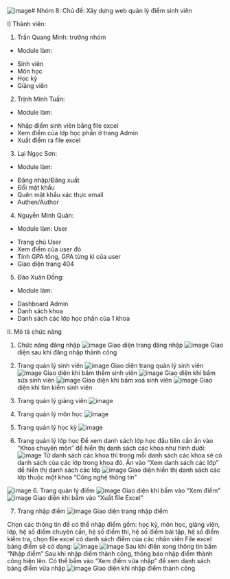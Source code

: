 ![image](https://github.com/looongtom/manage-students-grades/assets/94033356/309bbdc9-273a-4c4d-a29e-78d9b8834a7f)# Nhóm 8:
Chủ đề: Xây dựng web quản lý điểm sinh viên

I) Thành viên:
1) Trần Quang Minh: trưởng nhóm
- Module làm: 
+ Sinh viên
+ Môn học
+ Học kỳ
+ Giảng viên

2) Trịnh Minh Tuấn: 
- Module làm:
+ Nhập điểm sinh viên bằng file excel
+ Xem điểm của lớp học phần ở trang Admin
+ Xuất điểm ra file excel

3) Lại Ngọc Sơn: 
- Module làm:
+ Đăng nhập/Đăng xuất
+ Đổi mật khẩu
+ Quên mật khẩu xác thực email
+ Authen/Author

4) Nguyễn Minh Quân:
- Module làm: User
+ Trang chủ User
+ Xem điểm của user đó
+ Tính GPA tổng, GPA từng kì của user
+ Giao diện trang 404

5) Đào Xuân Đồng:
- Module làm:
+ Dashboard Admin
+ Danh sách khoa
+ Danh sách các lớp học phần của 1 khoa

II. Mô tả chức năng
1. Chức năng đăng nhập
![image](https://github.com/looongtom/manage-students-grades/assets/94033356/82e403e7-e531-4675-bd55-7a85a33a7081)
                                                 Giao diện trang đăng nhập
![image](https://github.com/looongtom/manage-students-grades/assets/94033356/65c8eff0-8f9d-4506-87ed-76c7bf56f05a)
                                         Giao diện sau khi đăng nhập thành công
2. Trang quản lý sinh viên
![image](https://github.com/looongtom/manage-students-grades/assets/94033356/a69a4744-82b6-4722-825e-c8185c5a19de)
Giao diện trang quản lý sinh viên
   ![image](https://github.com/looongtom/manage-students-grades/assets/94033356/6cdb61ac-1df5-45cb-b8c2-fbe9be661b1f)
Giao diện khi bấm thêm sinh viên
![image](https://github.com/looongtom/manage-students-grades/assets/94033356/d2682cc5-2588-48de-93cd-893f2ffc99ce)
Giao diện khi bấm sửa sinh viên
![image](https://github.com/looongtom/manage-students-grades/assets/94033356/7c91ed28-57ac-469f-8a47-a592d3b0113e)
Giao diện khi bấm xoá sinh viên
![image](https://github.com/looongtom/manage-students-grades/assets/94033356/bebdee79-1d1a-45e2-81e8-2ecc0888f284)
Giao diện khi tìm kiếm sinh viên

3. Trang quản lý giảng viên
![image](https://github.com/looongtom/manage-students-grades/assets/94033356/bac368fa-3b87-461d-937d-2ce05b657426)
4. Trang quản lý môn học
![image](https://github.com/looongtom/manage-students-grades/assets/94033356/28b0974e-3de2-471d-b514-27ff10a1b5f2)
5. Trang quản lý học kỳ
![image](https://github.com/looongtom/manage-students-grades/assets/94033356/e1156659-9d34-4bca-8616-937a6d3aa6fd)
6. Trang quản lý lớp học
Để xem danh sách lớp học đầu tiên cần ấn vào “Khoa chuyên môn” để hiển thị danh sách các khoa như hình dưới:
![image](https://github.com/looongtom/manage-students-grades/assets/94033356/07adb58a-ae9c-4d1b-a625-aec989204604)
Từ danh sách các khoa thì trong mỗi danh sách các khoa sẽ có danh sách của các lớp trong khoa đó. Ấn vào “Xem danh sách các lớp” để hiển thị danh sách các lớp
![image](https://github.com/looongtom/manage-students-grades/assets/94033356/3bd14e35-80a9-4662-973e-cbb2373db8f7)
Giao diện hiển thị danh sách các lớp thuộc một khoa “Công nghệ thông tin”

![image](https://github.com/looongtom/manage-students-grades/assets/94033356/7923ab3a-7277-44de-8a38-f592ae0c467c)
6. Trang quản lý điểm
![image](https://github.com/looongtom/manage-students-grades/assets/94033356/8afe2edb-c985-4827-924c-b77028e342f4)
Giao diện khi bấm vào “Xem điểm”
![image](https://github.com/looongtom/manage-students-grades/assets/94033356/c09b1dca-47ef-4009-b7b6-8e9a7f279fa2)
Giao diện khi bấm vào “Xuất file Excel”

7. Trang nhập điểm
![image](https://github.com/looongtom/manage-students-grades/assets/94033356/3ee23247-cd3e-49c6-aa54-92fa6cd2c4e1)
Giao diện trang nhập điểm

Chọn các thông tin để có thể nhập điểm gồm: học kỳ, môn học, giảng viên, lớp, hệ số điểm chuyên cần, hệ số điểm thi, hệ số điểm bài tập, hệ số điểm kiểm tra, chọn file excel có danh sách điểm của các nhân viên
File excel bảng điểm sẽ có dạng:
![image](https://github.com/looongtom/manage-students-grades/assets/94033356/b75d86c9-8996-4c8d-acfa-74687855bbd7)
![image](https://github.com/looongtom/manage-students-grades/assets/94033356/5ba258bd-9a4a-4e4a-a6f6-6a9f9bfa44cb)
Sau khi điền xong thông tin bấm “Nhập điểm”
Sau khi nhập điểm thành công, thông báo nhập điểm thành công hiện lên. Có thể bấm vào “Xem điểm vừa nhập” để xem danh sách bảng điểm vừa nhập
![image](https://github.com/looongtom/manage-students-grades/assets/94033356/1244bb55-311d-44e2-9710-4819485b8c3a)
Giao diện khi nhập điểm thành công
